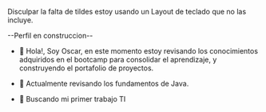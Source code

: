 



Disculpar la falta de tildes estoy usando un Layout de teclado que no las incluye.

--Perfil en construccion--


- 👋 Hola!, Soy Oscar, en este momento estoy revisando los conocimientos adquiridos en el bootcamp para consolidar el aprendizaje, y construyendo el portafolio de proyectos.

- 🌱 Actualmente revisando los fundamentos de Java.
- 💞️ Buscando mi primer trabajo TI


